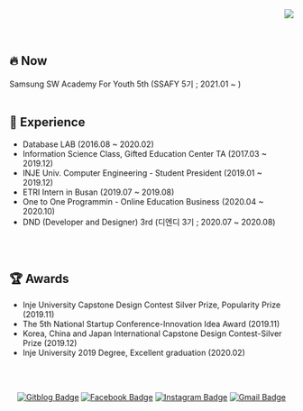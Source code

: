 <div align=right>
  <a href="https://hits.seeyoufarm.com"/><img src="https://hits.seeyoufarm.com/api/count/incr/badge.svg?url=https%3A%2F%2Fgithub.com%2Feona1301"/></a>
</div>

<br>
<br>

## 🔥 Now

Samsung SW Academy For Youth 5th (SSAFY 5기 ; 2021.01 ~ )
<br>
<br>

## 📑 Experience

- Database LAB (2016.08 ~ 2020.02)
- Information Science Class, Gifted Education Center TA (2017.03 ~ 2019.12)
- INJE Univ. Computer Engineering - Student President (2019.01 ~ 2019.12)
- ETRI Intern in Busan (2019.07 ~ 2019.08)
- One to One Programmin - Online Education Business (2020.04 ~ 2020.10)
- DND (Developer and Designer) 3rd (디엔디 3기 ; 2020.07 ~ 2020.08)
<br>
<br>

## 🏆 Awards

- Inje University Capstone Design Contest Silver Prize, Popularity Prize (2019.11)
- The 5th National Startup Conference-Innovation Idea Award (2019.11)
- Korea, China and Japan International Capstone Design Contest-Silver Prize (2019.12)
- Inje University 2019 Degree, Excellent graduation (2020.02)
<br>
<br>

<div align=center>

[![Gitblog Badge](http://img.shields.io/badge/-GitBlog-black?style=flat-square&logo=github&link=https://eona1301.github.io/)](https://eona1301.github.io/)
[![Facebook Badge](https://img.shields.io/badge/-Facebook-1877f2?style=flat-square&logo=facebook&logoColor=white&link=https://www.facebook.com/eona1301)](https://www.facebook.com/eona1301) 
[![Instagram Badge](https://img.shields.io/badge/-Instagram-dd2a7b?style=flat-square&logo=instagram&logoColor=white&link=https://www.instagram.com/danghyeona/)](https://www.instagram.com/danghyeona/) 
[![Gmail Badge](https://img.shields.io/badge/-Gmail-d14836?style=flat-square&logo=Gmail&logoColor=white&link=mailto:eona1301@gmail.com)](mailto:eona1301@gmail.com)

</div>
